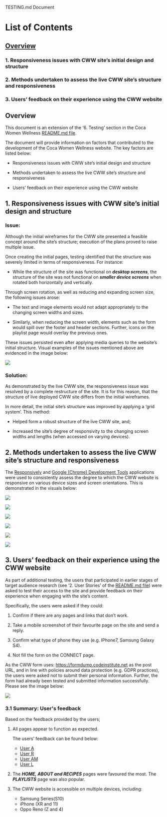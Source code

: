 TESTING.md Document 

# List of Contents

## [Overview](#Overview)

### 1. Responsiveness issues with CWW site’s initial design and structure

### 2. Methods undertaken to assess the live CWW site’s structure and responsiveness

### 3. Users’ feedback on their experience using the CWW website



## Overview

This document is an extension of the ‘6. Testing’ section in the Coca Women Wellness [README.md file](https://github.com/SOlaCoder005/coca-women-wellness/blob/master/README.md). 

The document will provide information on factors that contributed to the development of the Coca Women Wellness website. The key factors are listed below: 

- Responsiveness issues with CWW site’s initial design and structure

- Methods undertaken to assess the live CWW site’s structure and responsiveness

- Users’ feedback on their experience using the CWW website

## 1. Responsiveness issues with CWW site’s initial design and structure

### **Issue:**

Although the initial wireframes for the CWW site presented a feasible concept around the site’s structure; execution of the plans proved to raise multiple issue. 

Once creating the initial pages, testing identified that the structure was severely limited in terms of responsiveness. For instance: 

- While the structure of the site was functional on **_desktop screens_**, the structure of the site was not functional on **_smaller device screens_** when rotated both horizontally and vertically. 

Through screen rotation, as well as reducing and expanding screen size, the following issues arose: 

- The text and image elements would not adapt appropriately to the changing screen widths and sizes. 

- Similarly, when reducing the screen width, elements such as the form would spill over the footer and header sections. Further, icons on the playlist page would overlay the previous ones.

These issues persisted even after applying media queries to the website’s initial structure. Visual examples of the issues mentioned above are evidenced in the image below: 

![](/assets/images/testing-evidence/cww-oldwebsitestructure.png)

### **Solution:** 

As demonstrated by the live CWW site, the responsiveness issue was resolved by a complete restructure of the site. It is for this reason, that the structure of live deployed CWW site differs from the initial wireframes. 

In more detail, the initial site’s structure was improved by applying a ‘grid system’. This method: 

- Helped form a robust structure of the live CWW site, and;

- Increased the site’s degree of responsivity to the changing screen widths and lengths (when accessed on varying devices).

## 2. Methods undertaken to assess the live CWW site’s structure and responsiveness

The [Responsively](https://responsively.app/download) and [Google (Chrome) Development Tools](https://developer.chrome.com/docs/devtools/open/) applications were used to consistently assess the degree to which the CWW website is responsive on various device sizes and screen orientations. This is demonstrated in the visuals below: 

 
![](/assets/images/testing-evidence/responsivelyapp-testing-home.html-cww.PNG)

![](/assets/images/testing-evidence/responsivelyapp-testing-about.html-cww.PNG)

![](/assets/images/testing-evidence/responsivelyapp-testing-recipes.html-cww.PNG)

![](/assets/images/testing-evidence/responsivelyapp-testing-playlists.html-cww.PNG)

![](/assets/images/testing-evidence/responsivelyapp-testing-connect.html-cww.PNG)

![](/assets/images/testing-evidence/responsivelyapp-testing-404.html-cww.PNG)



## 3. Users’ feedback on their experience using the CWW website

As part of additional testing, the users that participated in earlier stages of target audience research (see ‘2. User Stories’ of the [README.md file](https://github.com/SOlaCoder005/coca-women-wellness/blob/master/README.md)) were asked to test their access to the site and provide feedback on their experience when engaging with the site’s content. 

Specifically, the users were asked if they could: 

1. Confirm if there are any pages and links that don’t work.

2. Take a mobile screenshot of their favourite page on the site and send a reply.  

3.  Confirm what type of phone they use (e.g. IPhone7, Samsung Galaxy S4).

4. Not fill the form on the CONNECT page. 

As the CWW form uses: https://formdump.codeinstitute.net as the post URL, and in line with policies around data protection (e.g. GDPR practices), the users were asked not to submit their personal information. Further, the form had already been tested and submitted information successfully. Please see the image below: 

![](/assets/images/testing-evidence/cww-form-submit-pass.PNG)

### 3.1 Summary: User's feedback

Based on the feedback provided by the users;

1. All pages appear to function as expected.

    The users’ feedback can be found below: 

    - [User A](/assets/images/testing-evidence/userafeedback.PNG) 
    - [User R](/assets/images/testing-evidence/userrfeedback.PNG) 
    - [User AM](/assets/images/testing-evidence/useramfeedback.PNG) 
    - [User L](/assets/images/testing-evidence/userlfeedback.PNG) 

2. The **_HOME, ABOUT and RECIPES_** pages were favoured the most. The **_PLAYLISTS_** page was also popular. 

3. The CWW website is accessible on multiple devices, including: 

    - Samsung Series(S10) 
    - iPhone (XR and 11)
    - Oppo Reno (Z and 4)
